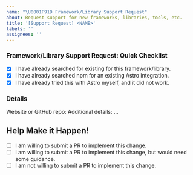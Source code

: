 ```yaml
---
name: "\U0001F91D Framework/Library Support Request"
about: Request support for new frameworks, libraries, tools, etc.
title: '[Support Request] <NAME>'
labels: ''
assignees: ''
---
```


### Framework/Library Support Request: Quick Checklist

- [x] I have already searched for existing for this framework/library.
- [x] I have already searched npm for an existing Astro integration.
- [x] I have already tried this with Astro myself, and it did not work.

### Details

Website or GitHub repo: <URL>
Additional details: ...

## Help Make it Happen!

<!-- Tip: Contributing to your own request makes it much more likely to happen! -->
<!-- Select one from the list below: -->

- [ ] I am willing to submit a PR to implement this change.
- [ ] I am willing to submit a PR to implement this change, but would need some guidance.
- [ ] I am not willing to submit a PR to implement this change.
